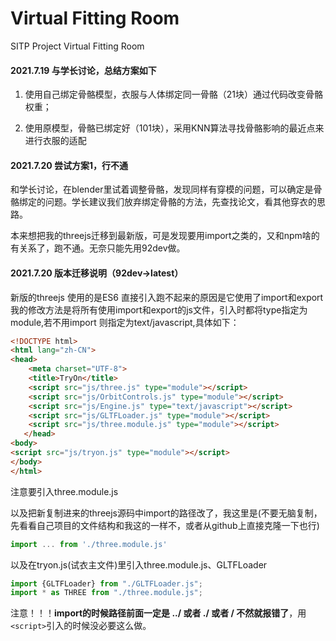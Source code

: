 # Virtual Fitting Room
SITP Project Virtual Fitting Room

#### 2021.7.19 与学长讨论，总结方案如下

1. 使用自己绑定骨骼模型，衣服与人体绑定同一骨骼（21块）通过代码改变骨骼权重；

2. 使用原模型，骨骼已绑定好（101块），采用KNN算法寻找骨骼影响的最近点来进行衣服的适配


#### 2021.7.20 尝试方案1，行不通

和学长讨论，在blender里试着调整骨骼，发现同样有穿模的问题，可以确定是骨骼绑定的问题。学长建议我们放弃绑定骨骼的方法，先查找论文，看其他穿衣的思路。

本来想把我的threejs迁移到最新版，可是发现要用import之类的，又和npm啥的有关系了，跑不通。无奈只能先用92dev做。

#### 2021.7.20 版本迁移说明（92dev->latest）

新版的threejs 使用的是ES6 直接引入跑不起来的原因是它使用了import和export 我的修改方法是将所有使用import和export的js文件，引入时都将type指定为module,若不用import 则指定为text/javascript,具体如下：

```html
<!DOCTYPE html>
<html lang="zh-CN">
<head>
    <meta charset="UTF-8">
    <title>TryOn</title>
    <script src="js/three.js" type="module"></script>
    <script src="js/OrbitControls.js" type="module"></script>
    <script src="js/Engine.js" type="text/javascript"></script>
    <script src="js/GLTFLoader.js" type="module"></script>
    <script src="js/three.module.js" type="module"></script>
   </head>
<body>
<script src="js/tryon.js" type="module"></script>
</body>
</html>
```

注意要引入three.module.js

以及把新复制进来的threejs源码中import的路径改了，我这里是(不要无脑复制，先看看自己项目的文件结构和我这的一样不，或者从github上直接克隆一下也行)

```javascript
import ... from './three.module.js'
```

以及在tryon.js(试衣主文件)里引入three.module.js、GLTFLoader

```javascript
import {GLTFLoader} from "./GLTFLoader.js";
import * as THREE from "./three.module.js";
```

注意！！！**import的时候路径前面一定是 ../ 或者 ./ 或者 / 不然就报错了**，用`<script>`引入的时候没必要这么做。
